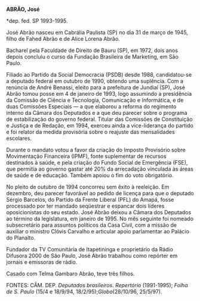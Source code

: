 **ABRÃO, José**

\*dep. fed. SP 1993-1995.

José Abrão nasceu em Cabrália Paulista (SP) no dia 31 de março de 1945,
filho de Fahed Abrão e de Alice Lorena Abrão.

Bacharel pela Faculdade de Direito de Bauru (SP), em 1972, dois anos
depois concluiu o curso da Fundação Brasileira de Marketing, em São
Paulo.

Filiado ao Partido da Social Democracia (PSDB) desde 1988, candidatou-se
a deputado federal em outubro de 1990, obtendo uma suplência. Com a
renúncia de André Benassi, eleito para a prefeitura de Jundiaí (SP),
José Abrão tomou posse em 4 de janeiro de 1993, logo assumindo a
presidência da Comissão de Ciência e Tecnologia, Comunicação e
Informática, e de duas Comissões Especiais — a que elaborou a reforma do
regimento interno da Câmara dos Deputados e a que deu parecer sobre o
programa de estabilização do governo federal. Titular das Comissões de
Constituição e Justiça e de Redação, em 1994, exerceu ainda a
vice-liderança do partido e foi relator da medida provisória sobre o
reajuste das mensalidades escolares.

Durante o mandato votou a favor da criação do Imposto Provisório sobre
Movimentação Financeira (IPMF), fonte suplementar de recursos destinados
à saúde, e pela criação do Fundo Social de Emergência (FSE), que
permitia ao governo gastar até 20% da arrecadação vinculada às áreas de
saúde e de educação. Também apoiou o fim do voto obrigatório.

No pleito de outubro de 1994 concorreu sem êxito à reeleição. Em
dezembro, deu parecer favorável ao pedido de licença para que o deputado
Sérgio Barcelos, do Partido da Frente Liberal (PFL) do Amapá, fosse
processado por ter mandado seqüestrar e espancar dois líderes
oposicionistas do seu estado. José Abrão deixou a Câmara dos Deputados
ao término da legislatura, em janeiro de 1995. No mês seguinte foi
nomeado subsecretário para assuntos políticos da Casa Civil, com a
missão de auxiliar o ministro Clóvis Carvalho e articular apoio
parlamentar ao Palácio do Planalto.

Fundador da TV Comunitária de Itapetininga e proprietário da Rádio
Difusora 2000 de São Paulo, José Abrão trabalhou como repórter em
jornais e emissoras de rádio.

Casado com Telma Gambaro Abrão, teve três filhos.

FONTES: CÂM. DEP. *Deputados brasileiros. Repertório* (1991-1995);
*Folha de S. Paulo* (15/4 e 18/9/94, 18/2/95);*Globo*(28/10/96,
25/5/97).

 

 
